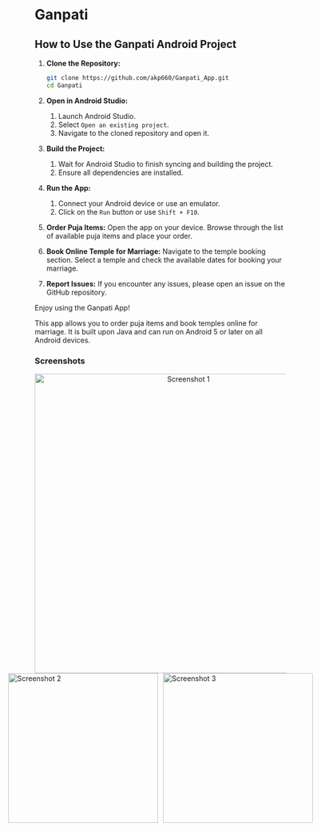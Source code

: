 # Ganpati

## How to Use the Ganpati Android Project

1. **Clone the Repository:**
    ```sh
    git clone https://github.com/akp660/Ganpati_App.git
    cd Ganpati
    ```
   
2. **Open in Android Studio:**
    1. Launch Android Studio.
    2. Select `Open an existing project`.
    3. Navigate to the cloned repository and open it.
   
3. **Build the Project:**
    1. Wait for Android Studio to finish syncing and building the project.
    2. Ensure all dependencies are installed.
   
4. **Run the App:**
    1. Connect your Android device or use an emulator.
    2. Click on the `Run` button or use `Shift + F10`.
   
5. **Order Puja Items:**
    Open the app on your device. Browse through the list of available puja items and place your order.

6. **Book Online Temple for Marriage:**
    Navigate to the temple booking section. Select a temple and check the available dates for booking your marriage.

7. **Report Issues:**
    If you encounter any issues, please open an issue on the GitHub repository.
    
Enjoy using the Ganpati App!

This app allows you to order puja items and book temples online for marriage. It is built upon Java and can run on Android 5 or later on all Android devices.

### Screenshots

<div style="text-align: center;">
    <img src="https://example.com/screenshot1.png" alt="Screenshot 1" style="width: 600px; height: auto;">
</div>
<div style="display: flex; justify-content: center;">
    <img src="https://example.com/screenshot2.png" alt="Screenshot 2" style="width: 300px; height: auto; margin-right: 10px;">
    <img src="https://example.com/screenshot3.png" alt="Screenshot 3" style="width: 300px; height: auto;">
</div>
